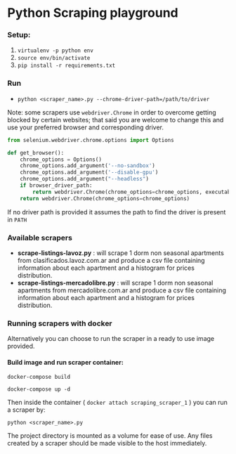 # Python Scraping playground

### Setup:
1. `virtualenv -p python env`
2. `source env/bin/activate`
3. `pip install -r requirements.txt`

### Run
- `python <scraper_name>.py --chrome-driver-path=/path/to/driver`

Note: some scrapers use `webdriver.Chrome` in order to overcome getting blocked by certain websites; that said you are welcome to change this and use your preferred browser and corresponding driver.
```python
from selenium.webdriver.chrome.options import Options

def get_browser():
    chrome_options = Options()
    chrome_options.add_argument('--no-sandbox')
    chrome_options.add_argument('--disable-gpu')
    chrome_options.add_argument("--headless")
    if browser_driver_path:
        return webdriver.Chrome(chrome_options=chrome_options, executable_path=browser_driver_path)
    return webdriver.Chrome(chrome_options=chrome_options)
```

If no driver path is provided it assumes the path to find the driver is present in `PATH`

### Available scrapers

- **scrape-listings-lavoz.py** : will scrape 1 dorm non seasonal apartments from clasificados.lavoz.com.ar and produce a csv file containing information about each apartment and a histogram for prices distribution.
- **scrape-listings-mercadolibre.py** : will scrape 1 dorm non seasonal apartments from mercadolibre.com.ar and produce a csv file containing information about each apartment and a histogram for prices distribution.

### Running scrapers with docker
Alternatively you can choose to run the scraper in a ready to use image provided.

#### Build image and run scraper container:
`docker-compose build`

`docker-compose up -d`

Then inside the container ( `docker attach scraping_scraper_1` ) you can run a scraper by:

`python <scraper_name>.py`

The project directory is mounted as a volume for ease of use. Any files created by a scraper should be made visible to the host immediately.

